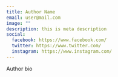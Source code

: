 ```yaml
---
title: Author Name
email: user@mail.com
image: ""
description: this is meta description
social:
  facebook: https://www.facebook.com/
  twitter: https://www.twitter.com/
  instagram: https://www.instagram.com/
---
```


Author bio
